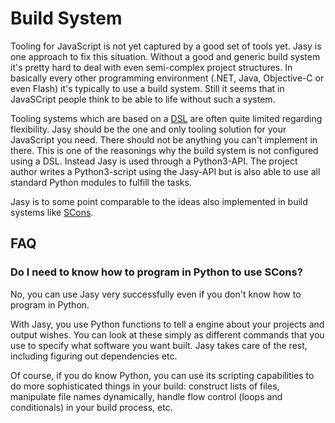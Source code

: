 Build System
============

Tooling for JavaScript is not yet captured by a good set of tools yet. Jasy is one approach to fix this situation. Without a good and generic build system it's pretty hard to deal with even semi-complex project structures. In basically every other programming environment (.NET, Java, Objective-C or even Flash) it's typically to use a build system. Still it seems that in JavaSCript people think to be able to life without such a system.

Tooling systems which are based on a [DSL](http://en.wikipedia.org/wiki/Domain-specific_language) are often quite limited regarding flexibility. Jasy should be the one and only tooling solution for your JavaScript you need. There should not be anything you can't implement in there. This is one of the reasonings why the build system is not configured using a DSL. Instead Jasy is used through a Python3-API. The project author writes a Python3-script using the Jasy-API but is also able to use all standard Python modules to fulfill the tasks. 

Jasy is to some point comparable to the ideas also implemented in build systems like [SCons](http://www.scons.org/).

FAQ
---

### Do I need to know how to program in Python to use SCons?

No, you can use Jasy very successfully even if you don't know how to program in Python.

With Jasy, you use Python functions to tell a engine about your projects and output wishes. You can look at these simply as different commands that you use to specify what software you want built. Jasy takes care of the rest, including figuring out dependencies etc.

Of course, if you do know Python, you can use its scripting capabilities to do more sophisticated things in your build: construct lists of files, manipulate file names dynamically, handle flow control (loops and conditionals) in your build process, etc.

